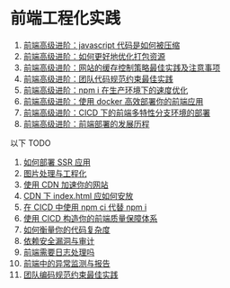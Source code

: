 # 前端工程化实践

1. [前端高级进阶：javascript 代码是如何被压缩](./uglify.md)
1. [前端高级进阶：如何更好地优化打包资源](./bundle.md)
1. [前端高级进阶：网站的缓存控制策略最佳实践及注意事项](./http-cache.md)
1. [前端高级进阶：团队代码规范约束最佳实践](./eslint.md)
1. [前端高级进阶：npm i 在生产环境下的速度优化](./npm-install.md)
1. [前端高级进阶：使用 docker 高效部署你的前端应用](./docker.md)
1. [前端高级进阶：CICD 下的前端多特性分支环境的部署](./feature-deploy.md)
1. [前端高级进阶：前端部署的发展历程](./deploy.md)

以下 TODO

1. [如何部署 SSR 应用]()
1. [图片处理与工程化]()
1. [使用 CDN 加速你的网站](./cdn.md)
1. [CDN 下 index.html 应如何安放]()
1. [在 CICD 中使用 npm ci 代替 npm i](./npm-ci.md)
1. [使用 CICD 构造你的前端质量保障体系]()
1. [如何衡量你的代码复杂度]()
1. [依赖安全漏洞与审计]()
1. [前端需要日志处理吗]()
1. [前端中的异常监测与报告]()
1. [团队编码规范约束最佳实践](./eslint.md)
